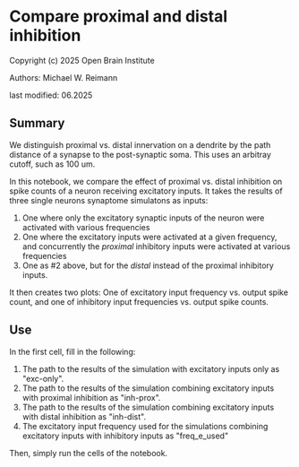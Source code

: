 # Compare proximal and distal inhibition
Copyright (c) 2025 Open Brain Institute

Authors: Michael W. Reimann

last modified: 06.2025

## Summary
We distinguish proximal vs. distal innervation on a dendrite by the path distance of a synapse to the post-synaptic soma. This uses an arbitray cutoff, such as 100 um. 

In this notebook, we compare the effect of proximal vs. distal inhibition on spike counts of a neuron receiving excitatory inputs. 
It takes the results of three single neurons synaptome simulatons as inputs:
1. One where only the excitatory synaptic inputs of the neuron were activated with various frequencies
2. One where the excitatory inputs were activated at a given frequency, and concurrently the _proximal_ inhibitory inputs were activated at various frequencies
3. One as #2 above, but for the _distal_ instead of the proximal inhibitory inputs.

It then creates two plots: One of excitatory input frequency vs. output spike count, and one of inhibitory input frequencies vs. output spike counts.

## Use
In the first cell, fill in the following:
1. The path to the results of the simulation with excitatory inputs only as "exc-only".
2. The path to the results of the simulation combining excitatory inputs with proximal inhibition as "inh-prox".
3. The path to the results of the simulation combining excitatory inputs with distal inhibition as "inh-dist".
4. The excitatory input frequency used for the simulations combining excitatory inputs with inhibitory inputs as "freq_e_used"

Then, simply run the cells of the notebook. 
